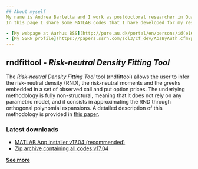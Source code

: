 ```yaml
---
## About myself
My name is Andrea Barletta and I work as postdoctoral researcher in Quantitative Finance at Aarhus BSS, Denmark. 
In this page I share some MATLAB codes that I have developed for my research.

- [My webpage at Aarhus BSS](http://pure.au.dk/portal/en/persons/id(e161f76b-35b6-4903-b768-e8b172cbede5).html)
- [My SSRN profile](https://papers.ssrn.com/sol3/cf_dev/AbsByAuth.cfm?per_id=2059845)
---
```

## <b>rndfittool</b> - _Risk-neutral Density Fitting Tool_
The _Risk-neutral Density Fitting Tool_ tool (rndfittool) allows the user to infer the risk-neutral density (RND), the risk-neutral moments and the greeks embedded in a set of observed call and put option prices. The underlying  methodology is fully non-structural, meaning that it does not rely on any parametric model, and it consists in approximating the RND through orthogonal polynomial expansions. A detailed description of this methodology is provided in <a href="https://papers.ssrn.com/sol3/papers.cfm?abstract_id=2943964">this paper</a>.

### Latest downloads
- [MATLAB App installer v17.04 (recommended)](https://github.com/abarletta/rndfittool/releases/download/v17.04/RND.Fitting.Tool.mlappinstall)
- [Zip archive containing all codes v17.04](https://github.com/abarletta/rndfittool/releases/download/v17.04/RND.Fitting.Tool.zip)

<b>[See more](https://abarletta.github.io/rndfittool/)</b>
